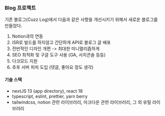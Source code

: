 ### Blog 프로젝트

기존 블로그(Cuzz Log)에서 다음과 같은 사항을 개선시키기 위해서 새로운 블로그를 만들었다.

1. Notion과의 연동
2. ISR로 빌드를 하지않고 간단하게 API로 블로그 글 배포
3. 전반적인 디자인 개편 -> 최대한 미니멀리즘하게
4. SEO 최적화 및 구글 도구 사용 (GA, 서치콘솔 등등)
5. 다크모드 지원
6. 추후 서버 피처 도입 (댓글, 좋아요 정도 생각)

#### 기술 스택

* nextJS 13 (app directory), react 18
* typescript, eslint, prettier, yarn berry
* tailwindcss, notion 관련 라이브러리, 마크다운 관련 라이브러리, 그 외 유틸 라이브러리